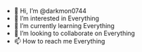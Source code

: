 - 👋 Hi, I’m @darkmon0744
- 👀 I’m interested in Everything
- 🌱 I’m currently learning Everything
- 💞️ I’m looking to collaborate on Everything
- 📫 How to reach me Everything

<!---
darkmon0744/darkmon0744 is a ✨ special ✨ repository because its `README.md` (this file) appears on your GitHub profile.
You can click the Preview link to take a look at your changes.
--->
